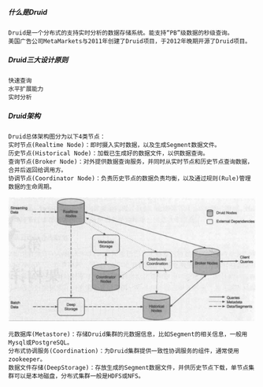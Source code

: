 
##### 什么是Druid
    Druid是一个分布式的支持实时分析的数据存储系统。能支持“PB”级数据的秒级查询。
    美国广告公司MetaMarkets与2011年创建了Druid项目，于2012年晚期开源了Druid项目。

##### Druid三大设计原则
    快速查询
    水平扩展能力
    实时分析

##### Druid架构
    Druid总体架构图分为以下4类节点：
    实时节点(Realtime Node)：即时摄入实时数据，以及生成Segment数据文件。
    历史节点(Historical Node)：加载已生成好的数据文件，以供数据查询。
    查询节点(Broker Node)：对外提供数据查询服务，并同时从实时节点和历史节点查询数据，合并后返回给调用方。
    协调节点(Coordinator Node)：负责历史节点的数据负责均衡，以及通过规则(Rule)管理数据的生命周期。
![Druid架构图](./doc/Druid架构图.png)
    
    元数据库(Metastore)：存储Druid集群的元数据信息，比如Segment的相关信息，一般用Mysql或PostgreSQL。
    分布式协调服务(Coordination)：为Druid集群提供一致性协调服务的组件，通常使用zookeeper。
    数据文件存储(DeepStorage)：存放生成的Segment数据文件，并供历史节点下载，单节点集群可以是本地磁盘，分布式集群一般是HDFS或NFS。
    
    
